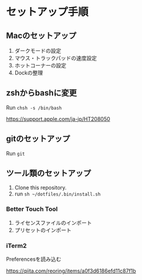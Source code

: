 # セットアップ手順
## Macのセットアップ
1. ダークモードの設定
2. マウス・トラックパッドの速度設定
3. ホットコーナーの設定
4. Dockの整理

## zshからbashに変更
Run `chsh -s /bin/bash`

https://support.apple.com/ja-jp/HT208050

## gitのセットアップ
Run `git`

## ツール類のセットアップ
1. Clone this repository.
2. run `sh ~/dotfiles/.bin/install.sh`

### Better Touch Tool
1. ライセンスファイルのインポート
2. プリセットのインポート

### iTerm2
Preferencesを読み込む

https://qiita.com/reoring/items/a0f3d6186efd11c87f1b
